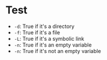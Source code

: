 # Test

* `-d`: True if it's a directory
* `-f`: True if it's a file
* `-L`: True if it's a symbolic link
* `-n`: True if it's an empty variable
* `-n`: True if it's not an empty variable
